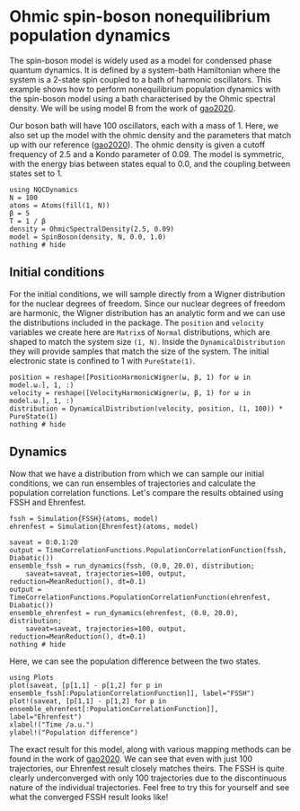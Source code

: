 # Ohmic spin-boson nonequilibrium population dynamics

The spin-boson model is widely used as a model for condensed phase quantum dynamics.
It is defined by a system-bath Hamiltonian where the system is a 2-state spin
coupled to a bath of harmonic oscillators.
This example shows how to perform nonequilibrium population dynamics with the spin-boson
model using a bath characterised by the Ohmic spectral density.
We will be using model B from the work of [gao2020](@cite).

Our boson bath will have 100 oscillators, each with a mass of 1.
Here, we also set up the model with the ohmic density and the parameters that
match up with our reference ([gao2020](@cite)).
The ohmic density is given a cutoff frequency of 2.5 and a Kondo parameter of 0.09.
The model is symmetric, with the energy bias between states equal to 0.0, and
the coupling between states set to 1.

```@example spinboson
using NQCDynamics
N = 100
atoms = Atoms(fill(1, N))
β = 5
T = 1 / β
density = OhmicSpectralDensity(2.5, 0.09)
model = SpinBoson(density, N, 0.0, 1.0)
nothing # hide
```

## Initial conditions

For the initial conditions, we will sample directly from a Wigner distribution for
the nuclear degrees of freedom.
Since our nuclear degrees of freedom are harmonic, the Wigner distribution has an
analytic form and we can use the distributions included in the package.
The `position` and `velocity` variables we create here are `Matrix`s of `Normal` distributions,
which are shaped to match the system size `(1, N)`.
Inside the `DynamicalDistribution` they will provide samples that match the size of the system.
The initial electronic state is confined to 1 with `PureState(1)`.

```@example spinboson
position = reshape([PositionHarmonicWigner(ω, β, 1) for ω in model.ωⱼ], 1, :)
velocity = reshape([VelocityHarmonicWigner(ω, β, 1) for ω in model.ωⱼ], 1, :)
distribution = DynamicalDistribution(velocity, position, (1, 100)) * PureState(1)
nothing # hide
```

## Dynamics

Now that we have a distribution from which we can sample our initial conditions,
we can run ensembles of trajectories and calculate the population correlation functions.
Let's compare the results obtained using FSSH and Ehrenfest.
```@example spinboson
fssh = Simulation{FSSH}(atoms, model)
ehrenfest = Simulation{Ehrenfest}(atoms, model)

saveat = 0:0.1:20
output = TimeCorrelationFunctions.PopulationCorrelationFunction(fssh, Diabatic())
ensemble_fssh = run_dynamics(fssh, (0.0, 20.0), distribution;
    saveat=saveat, trajectories=100, output, reduction=MeanReduction(), dt=0.1)
output = TimeCorrelationFunctions.PopulationCorrelationFunction(ehrenfest, Diabatic())
ensemble_ehrenfest = run_dynamics(ehrenfest, (0.0, 20.0), distribution;
    saveat=saveat, trajectories=100, output, reduction=MeanReduction(), dt=0.1)
nothing # hide
```

Here, we can see the population difference between the two states.
```@example spinboson
using Plots
plot(saveat, [p[1,1] - p[1,2] for p in ensemble_fssh[:PopulationCorrelationFunction]], label="FSSH")
plot!(saveat, [p[1,1] - p[1,2] for p in ensemble_ehrenfest[:PopulationCorrelationFunction]], label="Ehrenfest")
xlabel!("Time /a.u.")
ylabel!("Population difference")
```

The exact result for this model, along with various mapping methods can be found 
in the work of [gao2020](@cite).
We can see that even with just 100 trajectories, our Ehrenfest result closely matches theirs.
The FSSH is quite clearly underconverged with only 100 trajectories due to the discontinuous
nature of the individual trajectories.
Feel free to try this for yourself and see what the converged FSSH result looks like!
